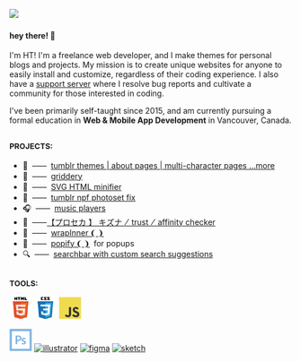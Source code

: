 ![](https://64.media.tumblr.com/5e315e357bfd650a487c95d83734f5de/d84fbc232a75465a-10/s2048x3072/5d4e5acd66b2fb82569c6657659df862330689fa.png)

#### hey there! 👋

I'm HT! I'm a freelance web developer, and I make themes for personal blogs and projects. My mission is to create unique websites for anyone to easily install and customize, regardless of their coding experience. I also have a [support server](https://discord.gg/RcMKnwz) where I resolve bug reports and cultivate a community for those interested in coding.  

I've been primarily self-taught since 2015, and am currently pursuing a formal education in <b>Web & Mobile App Development</b> in Vancouver, Canada.  

### <sub>PROJECTS:</sub>
* 🥃 ⸺ [tumblr themes | about pages | multi-character pages ...more](//glenthemes.tumblr.com/portfolio)
* 🍱 ⸺ [griddery](https://github.com/griddery/griddery.github.io#readme)
* 👻 ⸺ [SVG HTML minifier](https://glenthemes.tumblr.com/svg-html-minifier)
* 📸 ⸺ [tumblr npf photoset fix](https://github.com/npf-images-v3/npf-images-v3.github.io/blob/main/WELCOME.md)
* 🎧 ⸺ [music players](//glenthemes.tumblr.com/tagged/my-music-player)
* 🥁 ⸺[【プロセカ 】 キズナ ⁄ trust ⁄ affinity checker](//jsfiddle.net/glenthemes/1nfs7eLd/show)
* 🎁 ⸺ [wrapInner&thinsp;❨&#x200A;❩](//gitlab.com/js-wrapinner/i)
* 📮 ⸺ [popify&thinsp;❨&#x200A;❩](https://gitlab.com/popify/i)&ensp;for popups
* 🔍 ⸺ [searchbar with custom search suggestions](https://gitthub.com/glenthemes/search-dropdown)


### <sub>TOOLS:</sub>
<a href="https://www.w3.org/html/" target="_blank" rel="noreferrer"> <img src="https://raw.githubusercontent.com/devicons/devicon/master/icons/html5/html5-original-wordmark.svg" alt="html5" width="40" height="40"/></a>  <a href="https://www.w3schools.com/css/" target="_blank" rel="noreferrer"><img src="https://raw.githubusercontent.com/devicons/devicon/master/icons/css3/css3-original-wordmark.svg" alt="css3" width="40" height="40"/></a>  <a href="https://developer.mozilla.org/en-US/docs/Web/JavaScript" target="_blank" rel="noreferrer"><img src="https://raw.githubusercontent.com/devicons/devicon/master/icons/javascript/javascript-original.svg" alt="javascript" width="40" height="40"/></a>

<a href="https://www.photoshop.com/en" target="_blank" rel="noreferrer"><img src="https://raw.githubusercontent.com/devicons/devicon/master/icons/photoshop/photoshop-line.svg" alt="photoshop" width="40" height="40"/></a>  <a href="https://www.adobe.com/in/products/illustrator.html" target="_blank" rel="noreferrer"><img src="https://www.vectorlogo.zone/logos/adobe_illustrator/adobe_illustrator-icon.svg" alt="illustrator" width="40" height="40"/></a>  <a href="https://www.figma.com/" target="_blank" rel="noreferrer"><img src="https://www.vectorlogo.zone/logos/figma/figma-icon.svg" alt="figma" width="40" height="40"/></a>  <a href="https://www.sketch.com/" target="_blank" rel="noreferrer"> <img src="https://www.vectorlogo.zone/logos/sketchapp/sketchapp-icon.svg" alt="sketch" width="40" height="40"/></a>
